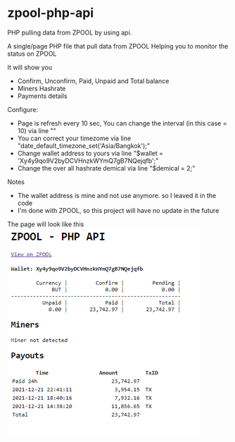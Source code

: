 # zpool-php-api
PHP pulling data from ZPOOL by using api.

A single/page PHP file that pull data from ZPOOL
Helping you to monitor the status on ZPOOL

It will show you
- Confirm, Unconfirm, Paid, Unpaid and Total balance
- Miners Hashrate
- Payments details

Configure:
- Page is refresh every 10 sec, You can change the interval (in this case = 10) via line "<meta http-equiv="refresh" content="10">"
- You can correct your timezome via line "date_default_timezone_set('Asia/Bangkok');"
- Change wallet address to yours via line "$wallet = 'Xy4y9qo9V2byDCVHnzkWYmQ7gB7NQejqfb';"
- Change the over all hashrate demical via line "$demical = 2;"

Notes
- The wallet address is mine and not use anymore. so I leaved it in the code
- I'm done with ZPOOL, so this project will have no update in the future

The page will look like this
![alt text](https://github.com/eewar/zpool-php-api/blob/main/php-zpool-api.PNG?raw=true)
